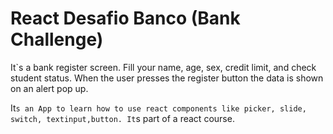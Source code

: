 # React Desafio Banco (Bank Challenge)

It`s a bank register screen. Fill your name, age, sex, credit limit, and check student status.
When the user presses the register button the data is shown on an alert pop up.

It`s an App to learn how to use react components like picker, slide, switch, textinput,button.
It`s part of a react course.
